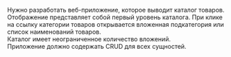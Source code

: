 Нужно разработать веб-приложение, которое выводит каталог товаров.  
Отображение представляет собой первый уровень каталога. При клике на ссылку категории товаров открывается вложенная подкатегория или список наименований товаров.  
Каталог имеет неограниченное количество вложений.  
Приложение должно содержать CRUD для всех сущностей.